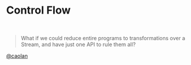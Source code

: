 # Control Flow

<br/>

> <!--.element: class="fragment" data-fragment-index="0"-->
> What if we could reduce entire programs to transformations over a Stream, and
> have just one API to rule them all?
<!--.element: class="fragment" data-fragment-index="0"-->

[@caolan](https://twitter.com/caolan)
<!--.element: class="fragment" data-fragment-index="0"-->

